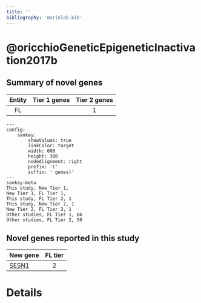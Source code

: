 ```yaml
---
title: ''
bibliography: 'morinlab.bib'
---
```


# @oricchioGeneticEpigeneticInactivation2017b
## Summary of novel genes

|Entity| Tier 1 genes| Tier 2 genes|
|:-:|:-:|:-:|
|FL||1|
```mermaid
---
config:
    sankey:
        showValues: true
        linkColor: target
        width: 600
        height: 300
        nodeAlignment: right
        prefix: '('
        suffix: ' genes)'
---
sankey-beta
This study, New Tier 1, 
New Tier 1, FL Tier 1, 
This study, FL Tier 2, 1
This study, New Tier 2, 1
New Tier 2, FL Tier 2, 1
Other studies, FL Tier 1, 66
Other studies, FL Tier 2, 50
```


## Novel genes reported in this study

|New gene|FL tier|
|:-|:-:|
|[SESN1](SESN1)|2 |

# Details

